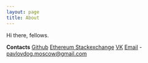 ```yaml
---
layout: page
title: About
---
```


Hi there, fellows.

**Contacts**
[Github](https://github.com/pavlovdog)
[Ethereum Stackexchange](http://ethereum.stackexchange.com/users/4406/sergey-potekhin)
[VK](https://vk.com/home_pavlovdog)
[Email](mailto:pavlovdog.moscow@gmail.com) - pavlovdog.moscow@gmail.com
